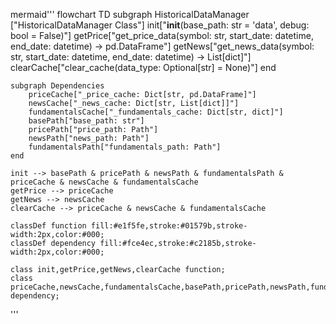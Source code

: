 mermaid'''
flowchart TD
    subgraph HistoricalDataManager ["HistoricalDataManager Class"]
        init["__init__(base_path: str = 'data', debug: bool = False)"]
        getPrice["get_price_data(symbol: str, start_date: datetime, end_date: datetime) -> pd.DataFrame"]
        getNews["get_news_data(symbol: str, start_date: datetime, end_date: datetime) -> List[dict]"]
        clearCache["clear_cache(data_type: Optional[str] = None)"]
    end

    subgraph Dependencies
        priceCache["_price_cache: Dict[str, pd.DataFrame]"]
        newsCache["_news_cache: Dict[str, List[dict]]"]
        fundamentalsCache["_fundamentals_cache: Dict[str, dict]"]
        basePath["base_path: str"]
        pricePath["price_path: Path"]
        newsPath["news_path: Path"]
        fundamentalsPath["fundamentals_path: Path"]
    end

    init --> basePath & pricePath & newsPath & fundamentalsPath & priceCache & newsCache & fundamentalsCache
    getPrice --> priceCache
    getNews --> newsCache
    clearCache --> priceCache & newsCache & fundamentalsCache

    classDef function fill:#e1f5fe,stroke:#01579b,stroke-width:2px,color:#000;
    classDef dependency fill:#fce4ec,stroke:#c2185b,stroke-width:2px,color:#000;

    class init,getPrice,getNews,clearCache function;
    class priceCache,newsCache,fundamentalsCache,basePath,pricePath,newsPath,fundamentalsPath dependency;
'''
